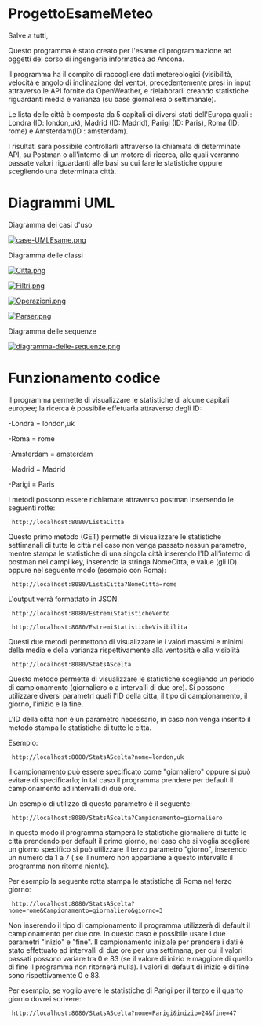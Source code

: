 # ProgettoEsameMeteo
Salve a tutti,

Questo programma è stato creato per l'esame di programmazione ad oggetti del corso di ingengeria informatica ad Ancona.

Il programma ha il compito di raccogliere dati metereologici (visibilità, velocità e angolo di inclinazione del vento), precedentemente presi in input attraverso le API fornite da OpenWeather,  e rielaborarli creando statistiche riguardanti media e varianza (su base giornaliera o settimanale).

Le lista delle città è composta da 5 capitali di diversi stati dell'Europa quali : Londra (ID: london,uk), Madrid (ID: Madrid), Parigi (ID: Paris), Roma (ID: rome) e Amsterdam(ID : amsterdam).

I risultati sarà possibile controllarli attraverso la chiamata di determinate API, su Postman o all'interno di un motore di ricerca, alle quali verranno passate valori riguardanti alle basi su cui fare le statistiche oppure scegliendo una determinata città.

# Diagrammi UML

Diagramma dei casi d'uso

[![case-UMLEsame.png](https://i.postimg.cc/SN00HNJN/case-UMLEsame.png)](https://postimg.cc/nM1wDx46)

Diagramma delle classi

[![Citta.png](https://i.postimg.cc/3wknKmqM/Citta.png)](https://postimg.cc/xkSK5JYg)

[![Filtri.png](https://i.postimg.cc/bNLTkmcc/Filtri.png)](https://postimg.cc/TpLgXq3C)

[![Operazioni.png](https://i.postimg.cc/5ybBFCs2/Operazioni.png)](https://postimg.cc/cgkgprqp)

[![Parser.png](https://i.postimg.cc/5tzL73Gt/Parser.png)](https://postimg.cc/NygKL1Qh)

Diagramma delle sequenze

[![diagramma-delle-sequenze.png](https://i.postimg.cc/65T7bc4N/diagramma-delle-sequenze.png)](https://postimg.cc/hfWPf90C)

# Funzionamento codice

Il programma permette di visualizzare le statistiche di alcune capitali europee; la ricerca è possibile effetuarla attraverso degli ID:

-Londra = london,uk

-Roma = rome

-Amsterdam = amsterdam

-Madrid = Madrid

-Parigi = Paris

I metodi possono essere richiamate attraverso postman insersendo le seguenti rotte:

<pre><code> http://localhost:8080/ListaCitta</code></pre>

Questo primo metodo (GET) permette di visualizzare le statistiche settimanali di tutte le città nel caso non venga passato nessun parametro, mentre stampa le statistiche di una singola città inserendo l'ID all'interno di postman nei campi key, inserendo la stringa NomeCitta, e value (gli ID) oppure nel seguente modo (esempio con Roma):

<pre><code> http://localhost:8080/ListaCitta?NomeCitta=rome</code></pre>

L'output verrà formattato in JSON.

<pre><code> http://localhost:8080/EstremiStatisticheVento</code></pre>
<pre><code> http://localhost:8080/EstremiStatisticheVisibilita</code></pre>

Questi due metodi permettono di visualizzare le i valori massimi e minimi della media e della varianza rispettivamente alla ventosità e alla visiblità

<pre><code> http://localhost:8080/StatsAScelta</code></pre>

Questo metodo permette di visualizzare le statistiche scegliendo un periodo di campionamento (giornaliero o a intervalli di due ore). Si possono utilizzare diversi parametri quali l'ID della citta, il tipo di campionamento, il giorno, l'inizio e la fine.

L'ID della città non è un parametro necessario, in caso non venga inserito il metodo stampa le statistiche di tutte le città. 

Esempio:

<pre><code> http://localhost:8080/StatsAScelta?nome=london,uk</code></pre>

Il campionamento può essere specificato come "giornaliero" oppure si può evitare di specificarlo; in tal caso il programma prendere per default il campionamento ad intervalli di due ore. 

Un esempio di utilizzo di questo parametro è il seguente:

<pre><code> http://localhost:8080/StatsAScelta?Campionamento=giornaliero</code></pre>

In questo modo il programma stamperà le statistiche giornaliere di tutte le città prendendo per default il primo giorno, nel caso che si voglia scegliere un giorno specifico si può utilizzare il terzo parametro "giorno", inserendo un numero da 1 a 7 ( se il numero non appartiene a questo intervallo il programma non ritorna niente).

Per esempio la seguente rotta stampa le statistiche di Roma nel terzo giorno:

<pre><code> http://localhost:8080/StatsAScelta?nome=rome&Campionamento=giornaliero&giorno=3 </code></pre>

Non inserendo il tipo di campionamento il programma utilizzerà di default il campionamento per due ore. In questo caso è possibile usare i due parametri "inizio" e "fine".
Il campionamento iniziale per prendere i dati è stato effettuato ad intervalli di due ore per una settimana, per cui il valori passati possono variare tra 0 e 83 (se il valore di inizio e maggiore di quello di fine il programma non ritornerà nulla).
I valori di default di inizio e di fine sono rispettivamente 0 e 83.

Per esempio, se voglio avere le statistiche di Parigi per il terzo e il quarto giorno dovrei scrivere: 

<pre><code> http://localhost:8080/StatsAScelta?nome=Parigi&inizio=24&fine=47 </code></pre>
